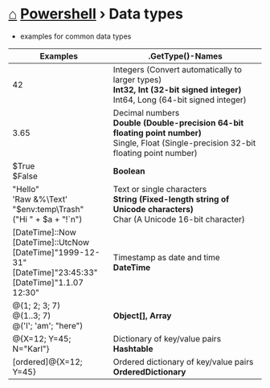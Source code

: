 # [⌂](../README.md) [Powershell](../README.md#powershell) › Data types
- examples for common data types

Examples | .GetType()-Names
--- | ---
42 | Integers (Convert automatically to larger types) <br> <b>Int32, Int (32-bit signed integer)</b> <br> Int64, Long (64-bit signed integer)
3.65 | Decimal numbers <br> <b>Double (Double-precision 64-bit floating point number)</b> <br> Single, Float (Single-precision 32-bit floating point number)
$True <br> $False | <b>Boolean</b>
"Hello" <br> 'Raw &%\Text' <br> "$env:temp\Trash" <br> ("Hi " + $a + "!`n")| Text or single characters <br> <b>String (Fixed-length string of Unicode characters)</b> <br> Char (A Unicode 16-bit character)
[DateTime]::Now <br> [DateTime]::UtcNow <br> [DateTime]"1999-12-31" <br> [DateTime]"23:45:33" <br> [DateTime]"1.1.07 12:30" | Timestamp as date and time <br> <b>DateTime</b>
@(1; 2; 3; 7) <br> @(1..3; 7) <br> @('I'; 'am'; "here") | <b>Object[], Array</b>
@{X=12; Y=45; N="Karl"} | Dictionary of key/value pairs <br> <b>Hashtable</b>
[ordered]@{X=12; Y=45} | Ordered dictionary of key/value pairs <br> <b>OrderedDictionary</b>